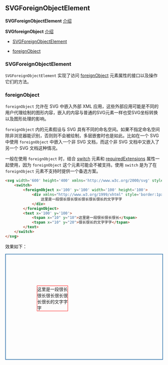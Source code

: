 ## SVGForeignObjectElement

**SVGForeignObjectElement** [介绍](https://developer.mozilla.org/zh-CN/docs/Web/API/SVGForeignObjectElement)

**SVGforeignObject** [介绍](https://developer.mozilla.org/en-US/docs/Web/SVG/Element/foreignObject)

- [SVGForeignObjectElement](#SVGForeignObjectElement)

- [foreignObject](#foreignObject)

### SVGForeignObjectElement

`SVGForeignObjectElement` 实现了访问 [foreignObject](https://developer.mozilla.org/en-US/docs/Web/SVG/Element/foreignObject) 元素属性的接口以及操作它们的方法。

### foreignObject

`foreignObject` 允许在 SVG 中嵌入外部 XML 应用，这些外部应用可能是不同的用户代理绘制的图形内容，嵌入的内容与普通的SVG元素一样也受SVG坐标转换以及图形处理的影响。

`foreignObject` 内的元素假设与 SVG 具有不同的命名空间。如果不指定命名空间除非浏览器能识别，否则则不会被绘制，多层嵌套时也是如此。比如在一个 SVG 中使用 `foreignObject` 中嵌入一个非 SVG 文档，而这个非 SVG 文档中又嵌入了另一个 SVG 文档这种情况。

一般在使用 `foreignObject` 时，结合 [switch](https://developer.mozilla.org/en-US/docs/Web/SVG/Element/switch) 元素和 [requiredExtensions](https://developer.mozilla.org/en-US/docs/Web/SVG/Attribute/requiredExtensions) 属性一起使用，因为 `foreignObject` 这个元素可能会不被支持。使用 `switch` 是为了在 `foreignObject` 元素不支持时提供一个备选方案。


```html
<svg width='600' height='400' xmlns='http://www.w3c.org/2000/svg' style='border:2px steelblue solid'>
	<switch>
		<foreignObject x='100' y='100' width='100' height='100'>
			<div xmlns="http://www.w3.org/1999/xhtml" style='border:1px red solid'>
				这里是一段很长很长很长很长很长很长的文字字字
			</div>
		</foreignObject>
		<text x='100' y='100'>
			<tspan x="10" y="10">这里是一段很长很长很长</tspan>
  			<tspan x="10" y="20">很长很长的文字字字</tspan>
		</text>
	</switch>
</svg>
```

效果如下：

<div>
<svg width='600' height='400' xmlns='http://www.w3c.org/2000/svg' style='border:2px steelblue solid'>
	<switch>
		<foreignObject x='100' y='100' width='100' height='100'>
			<div xmlns="http://www.w3.org/1999/xhtml" style='border:1px red solid'>
				这里是一段很长很长很长很长很长很长的文字字字
			</div>
		</foreignObject>
		<text x='100' y='100'>
			<tspan x="10" y="10">这里是一段很长很长很长</tspan>
  			<tspan x="10" y="20">很长很长的文字字字</tspan>
		</text>
	</switch>
</svg>
</div>
